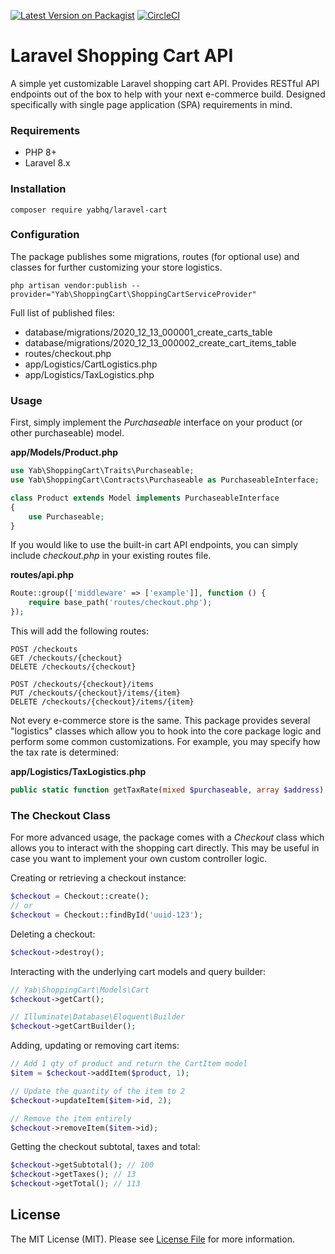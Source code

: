 [![Latest Version on Packagist](https://img.shields.io/packagist/v/yabhq/laravel-cart.svg?style=flat-square)](https://packagist.org/packages/yabhq/laravel-cart)
[![CircleCI](https://img.shields.io/circleci/project/github/yabhq/laravel-cart/master.svg)](https://circleci.com/gh/yabhq/laravel-cart)

# Laravel Shopping Cart API

A simple yet customizable Laravel shopping cart API. Provides RESTful API endpoints out of the box to help with your next e-commerce build. Designed specifically with single page application (SPA) requirements in mind.

### Requirements

* PHP 8+
* Laravel 8.x

### Installation

```
composer require yabhq/laravel-cart
```

### Configuration

The package publishes some migrations, routes (for optional use) and classes for further customizing your store logistics. 

```
php artisan vendor:publish --provider="Yab\ShoppingCart\ShoppingCartServiceProvider"
```

Full list of published files:

* database/migrations/2020_12_13_000001_create_carts_table
* database/migrations/2020_12_13_000002_create_cart_items_table
* routes/checkout.php
* app/Logistics/CartLogistics.php
* app/Logistics/TaxLogistics.php

### Usage

First, simply implement the *Purchaseable* interface on your product (or other purchaseable) model.

**app/Models/Product.php**
```php
use Yab\ShoppingCart\Traits\Purchaseable;
use Yab\ShoppingCart\Contracts\Purchaseable as PurchaseableInterface;

class Product extends Model implements PurchaseableInterface
{
    use Purchaseable;
}
```

If you would like to use the built-in cart API endpoints, you can simply include *checkout.php* in your existing routes file.

**routes/api.php**
```php
Route::group(['middleware' => ['example']], function () {
    require base_path('routes/checkout.php');
});
```

This will add the following routes:

```
POST /checkouts
GET /checkouts/{checkout}
DELETE /checkouts/{checkout}

POST /checkouts/{checkout}/items
PUT /checkouts/{checkout}/items/{item}
DELETE /checkouts/{checkout}/items/{item}
```

Not every e-commerce store is the same. This package provides several "logistics" classes which allow you to hook into the core package logic and perform some common customizations. For example, you may specify how the tax rate is determined:

**app/Logistics/TaxLogistics.php**
```php
public static function getTaxRate(mixed $purchaseable, array $address) : int
```

### The Checkout Class

For more advanced usage, the package comes with a *Checkout* class which allows you to interact with the shopping cart directly. This may be useful in case you want to implement your own custom controller logic.

Creating or retrieving a checkout instance:

```php
$checkout = Checkout::create();
// or
$checkout = Checkout::findById('uuid-123');
```

Deleting a checkout:

```php
$checkout->destroy();
```

Interacting with the underlying cart models and query builder:

```php
// Yab\ShoppingCart\Models\Cart
$checkout->getCart();

// Illuminate\Database\Eloquent\Builder
$checkout->getCartBuilder();
```

Adding, updating or removing cart items:

```php
// Add 1 qty of product and return the CartItem model
$item = $checkout->addItem($product, 1);

// Update the quantity of the item to 2
$checkout->updateItem($item->id, 2);

// Remove the item entirely
$checkout->removeItem($item->id);
```

Getting the checkout subtotal, taxes and total:

```php
$checkout->getSubtotal(); // 100
$checkout->getTaxes(); // 13
$checkout->getTotal(); // 113
```

## License

The MIT License (MIT). Please see [License File](LICENSE.md) for more information.